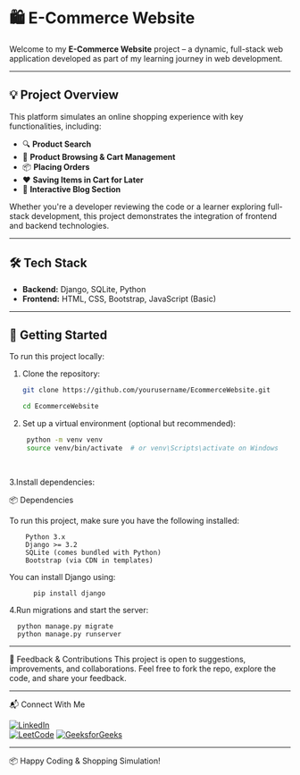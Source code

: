 # 🛍️ E-Commerce Website

Welcome to my **E-Commerce Website** project – a dynamic, full-stack web application developed as part of my learning journey in web development.

---


## 💡 Project Overview

This platform simulates an online shopping experience with key functionalities, including:

- 🔍 **Product Search**  
- 🛒 **Product Browsing & Cart Management**  
- 📦 **Placing Orders**  
- ❤️ **Saving Items in Cart for Later**  
- 📝 **Interactive Blog Section**

Whether you're a developer reviewing the code or a learner exploring full-stack development, this project demonstrates the integration of frontend and backend technologies.

---


## 🛠️ Tech Stack


- **Backend:** Django, SQLite, Python  
- **Frontend:** HTML, CSS, Bootstrap, JavaScript (Basic)  

---


## 🚀 Getting Started

To run this project locally:

1. Clone the repository:
   ```bash
   git clone https://github.com/yourusername/EcommerceWebsite.git
   
   cd EcommerceWebsite

2. Set up a virtual environment (optional but recommended):


   ```bash
    python -m venv venv  
    source venv/bin/activate  # or venv\Scripts\activate on Windows
 
    
3.Install dependencies:

📦 Dependencies
   
   To run this project, make sure you have the following installed:
     

        Python 3.x
        Django >= 3.2
        SQLite (comes bundled with Python)
        Bootstrap (via CDN in templates)
  
  You can install Django using:
  
          pip install django

4.Run migrations and start the server:

    
      python manage.py migrate  
      python manage.py runserver

---

🌟 Feedback & Contributions
This project is open to suggestions, improvements, and collaborations. Feel free to fork the repo, explore the code, and share your feedback.


---
📬 Connect With Me

[![LinkedIn](https://img.shields.io/badge/LinkedIn-blue?style=flat&logo=linkedin)](https://www.linkedin.com/in/pranjal-patil-851111285/)  
[![LeetCode](https://img.shields.io/badge/LeetCode-orange?style=flat&logo=leetcode)](https://leetcode.com/u/pranjal_patil/)
[![GeeksforGeeks](https://img.shields.io/badge/GeeksforGeeks-darkgreen?style=flat&logo=geeksforgeeks&logoColor=white)](https://www.geeksforgeeks.org/user/pranjalp08c1/)



---

📦 Happy Coding & Shopping Simulation!
